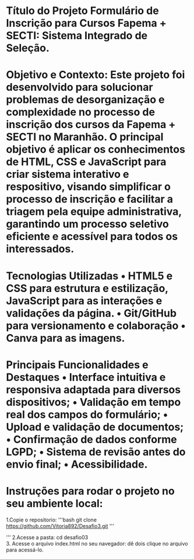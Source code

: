 # Título do Projeto Formulário de Inscrição para Cursos Fapema + SECTI: Sistema Integrado de Seleção.

# Objetivo e Contexto: Este projeto foi desenvolvido para solucionar problemas de desorganização e complexidade no processo de inscrição dos cursos da Fapema + SECTI no Maranhão. O principal objetivo é aplicar os conhecimentos de HTML, CSS e JavaScript para criar sistema interativo e respositivo, visando simplificar o processo de inscrição e facilitar a triagem pela equipe administrativa, garantindo um processo seletivo eficiente e acessível para todos os interessados.

# Tecnologias Utilizadas • HTML5 e CSS para estrutura e estilização, JavaScript para as interações e validações da página. • Git/GitHub para versionamento e colaboração • Canva para as imagens.

# Principais Funcionalidades e Destaques • Interface intuitiva e responsiva adaptada para diversos dispositivos; • Validação em tempo real dos campos do formulário; • Upload e validação de documentos; • Confirmação de dados conforme LGPD; • Sistema de revisão antes do envio final; • Acessibilidade.

# Instruções para rodar o projeto no seu ambiente local: 
1.Copie o repositorio:
'''bash
git clone https://github.com/Vitoria892/Desafio3.git
'''

'''
2.Acesse a pasta: cd desafio03  
3. Acesse o arquivo index.html no seu navegador: dê dois clique no arquivo para acessá-lo.

